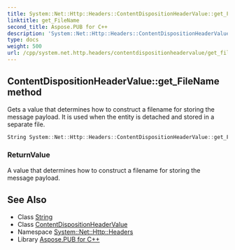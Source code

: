 ```yaml
---
title: System::Net::Http::Headers::ContentDispositionHeaderValue::get_FileName method
linktitle: get_FileName
second_title: Aspose.PUB for C++
description: 'System::Net::Http::Headers::ContentDispositionHeaderValue::get_FileName method. Gets a value that determines how to construct a filename for storing the message payload. It is used when the entity is detached and stored in a separate file in C++.'
type: docs
weight: 500
url: /cpp/system.net.http.headers/contentdispositionheadervalue/get_filename/
---
```

## ContentDispositionHeaderValue::get_FileName method


Gets a value that determines how to construct a filename for storing the message payload. It is used when the entity is detached and stored in a separate file.

```cpp
String System::Net::Http::Headers::ContentDispositionHeaderValue::get_FileName()
```


### ReturnValue

A value that determines how to construct a filename for storing the message payload.

## See Also

* Class [String](../../../system/string/)
* Class [ContentDispositionHeaderValue](../)
* Namespace [System::Net::Http::Headers](../../)
* Library [Aspose.PUB for C++](../../../)
